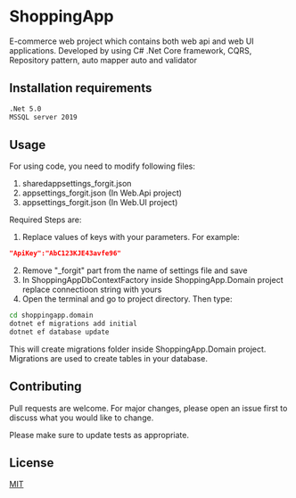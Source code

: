 # ShoppingApp

E-commerce web project which contains both web api and web UI applications. Developed by using C# .Net Core framework, CQRS, Repository pattern, auto mapper auto and validator

## Installation requirements

```bash
.Net 5.0
MSSQL server 2019
```

## Usage
For using code, you need to modify following files:

 1. sharedappsettings_forgit.json
 2. appsettings_forgit.json (In Web.Api project)
 3. appsettings_forgit.json (In Web.UI project)

Required Steps are:
 1. Replace values of keys with your parameters. For example:
```json
"ApiKey":"AbC123KJE43avfe96"
```
 2. Remove "_forgit" part from the name of settings file and save
 3. In ShoppingAppDbContextFactory inside ShoppingApp.Domain project replace connectioon string with yours
 4. Open the terminal and go to project directory. Then type:
```bash
cd shoppingapp.domain
dotnet ef migrations add initial
dotnet ef database update
```
This will create migrations folder inside ShoppingApp.Domain project. Migrations are used to create tables in your database. 

## Contributing
Pull requests are welcome. For major changes, please open an issue first to discuss what you would like to change.

Please make sure to update tests as appropriate.

## License
[MIT](https://choosealicense.com/licenses/mit/)
